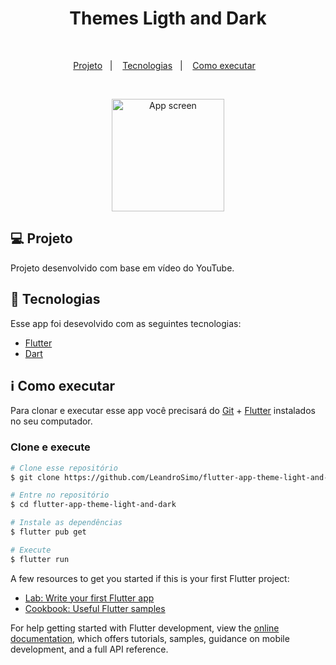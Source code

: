 <h1 align="center">
Themes Ligth and Dark
</h1>
<br>
<p align="center">
  <a href="#-projeto">Projeto</a>&nbsp;&nbsp;&nbsp;|&nbsp;&nbsp;&nbsp;
  <a href="#rocket-tecnologias">Tecnologias</a>&nbsp;&nbsp;&nbsp;|&nbsp;&nbsp;&nbsp;
  <a href="#information_source-como-executar">Como executar</a>&nbsp;&nbsp;&nbsp;
</p>
<br>

<p align="center">
  <img alt="App screen" src="https://user-images.githubusercontent.com/56087579/211939444-1e784ff3-84b0-4beb-9260-9a7f62c295f2.gif" width="180px">
</p>

## 💻 Projeto

Projeto desenvolvido com base em vídeo do YouTube.


## :rocket: Tecnologias

Esse app foi desevolvido com as seguintes tecnologias:
- [Flutter][flutter]
- [Dart][dart]


## :information_source: Como executar

Para clonar e executar esse app você precisará do [Git](https://git-scm.com) + [Flutter][flutter] instalados no seu computador.

### Clone e execute 

```bash
# Clone esse repositório
$ git clone https://github.com/LeandroSimo/flutter-app-theme-light-and-dark.git

# Entre no repositório
$ cd flutter-app-theme-light-and-dark

# Instale as dependências
$ flutter pub get

# Execute
$ flutter run

```

[flutter]: https://flutter.dev/
[dart]: https://dart.dev/

A few resources to get you started if this is your first Flutter project:

- [Lab: Write your first Flutter app](https://docs.flutter.dev/get-started/codelab)
- [Cookbook: Useful Flutter samples](https://docs.flutter.dev/cookbook)

For help getting started with Flutter development, view the
[online documentation](https://docs.flutter.dev/), which offers tutorials,
samples, guidance on mobile development, and a full API reference.
